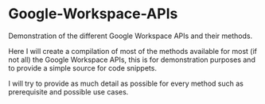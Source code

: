 # Google-Workspace-APIs
Demonstration of the different Google Workspace APIs and their methods.

Here I will create a compilation of most of the methods available for most (if not all) the Google Workspace APIs, this  is for demonstration purposes and to provide a simple source for code snippets.


I will try to provide as much detail as possible for every method such as prerequisite and possible use cases.

